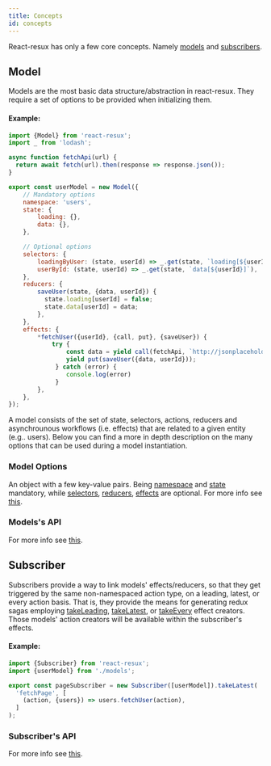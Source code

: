 ```yaml
---
title: Concepts
id: concepts
---
```


React-resux has only a few core concepts. Namely [models](#model) and [subscribers](#subscriber).

## Model

Models are the most basic data structure/abstraction in react-resux. They require a set of options to be provided
when initializing them.

#### Example:
```javascript
import {Model} from 'react-resux';
import _ from 'lodash';

async function fetchApi(url) {
  return await fetch(url).then(response => response.json());
}

export const userModel = new Model({
    // Mandatory options
    namespace: 'users',
    state: {
        loading: {},
        data: {},
    },

    // Optional options
    selectors: {
        loadingByUser: (state, userId) => _.get(state, `loading[${userId}]`, true),
        userById: (state, userId) => _.get(state, `data[${userId}]`),
    },
    reducers: {
        saveUser(state, {data, userId}) {
          state.loading[userId] = false;
          state.data[userId] = data;
        },
    },
    effects: {
        *fetchUser({userId}, {call, put}, {saveUser}) {
            try {
                const data = yield call(fetchApi, `http://jsonplaceholder.typicode.com/users/${userId}`);
                yield put(saveUser({data, userId}));
             } catch (error) {
                console.log(error)
             }
        },
    },
});
```

A model consists of the set of state, selectors, actions, reducers and asynchrounous workflows (i.e. effects) that
are related to a given entity (e.g.. users). Below you can find a more in depth description on the many options
that can be used during a model instantiation.

### Model Options

An object with a few key-value pairs. Being [namespace](api/interfaces/modeloptions.md#namespace) and
[state](api/interfaces/modeloptions.md#state) mandatory, while
[selectors](api/interfaces/modeloptions.md#optional-selectors),
[reducers](api/interfaces/modeloptions.md#optional-reducers),
[effects](api/interfaces/modeloptions.md#optional-effects) are optional. For more info see
[this](api/interfaces/modeloptions.md).

### Models's API

For more info see [this](api/classes/model.md).

## Subscriber

Subscribers provide a way to link models' effects/reducers, so that they get triggered by the same non-namespaced
action type, on a leading, latest, or every action basis. That is, they provide the means for generating redux sagas
employing [takeLeading](https://redux-saga.js.org/docs/api/#takeleadingpattern-saga-args),
[takeLatest](https://redux-saga.js.org/docs/api/#takelatestpattern-saga-args), or
[takeEvery](https://redux-saga.js.org/docs/api/#takeeverypattern-saga-args) effect creators. Those models' action
creators will be available within the subscriber's effects.

#### Example:
```javascript
import {Subscriber} from 'react-resux';
import {userModel} from './models';

export const pageSubscriber = new Subscriber([userModel]).takeLatest(
  'fetchPage', [
    (action, {users}) => users.fetchUser(action),
  ]
);
```

### Subscriber's API

For more info see [this](api/classes/subscriber.md).
